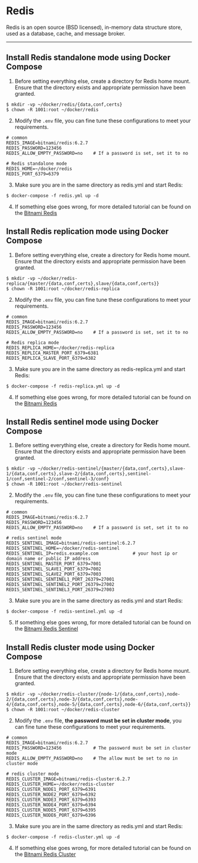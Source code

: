 # Redis

Redis is an open source (BSD licensed), in-memory data structure store, used as a database, cache, and message broker.

---

## Install Redis standalone mode using Docker Compose

1. Before setting everything else, create a directory for Redis home mount. Ensure that the directory exists and
   appropriate permission have been granted.

```shell
$ mkdir -vp ~/docker/redis/{data,conf,certs}
$ chown -R 1001:root ~/docker/redis
``` 

2. Modify the `.env` file, you can fine tune these configurations to meet your requirements.

```properties 
# common
REDIS_IMAGE=bitnami/redis:6.2.7
REDIS_PASSWORD=123456
REDIS_ALLOW_EMPTY_PASSWORD=no    # If a password is set, set it to no

# Redis standalone mode
REDIS_HOME=~/docker/redis
REDIS_PORT_6379=6379
```

3. Make sure you are in the same directory as redis.yml and start Redis:

```shell 
$ docker-compose -f redis.yml up -d
```

4. If something else goes wrong, for more detailed tutorial can be found on
   the [Bitnami Redis](https://hub.docker.com/r/bitnami/redis)

## Install Redis replication mode using Docker Compose

1. Before setting everything else, create a directory for Redis home mount. Ensure that the directory exists and
   appropriate permission have been granted.

```shell
$ mkdir -vp ~/docker/redis-replica/{master/{data,conf,certs},slave/{data,conf,certs}}
$ chown -R 1001:root ~/docker/redis-replica
``` 

2. Modify the `.env` file, you can fine tune these configurations to meet your requirements.

```properties 
# common
REDIS_IMAGE=bitnami/redis:6.2.7
REDIS_PASSWORD=123456
REDIS_ALLOW_EMPTY_PASSWORD=no    # If a password is set, set it to no

# Redis replica mode
REDIS_REPLICA_HOME=~/docker/redis-replica
REDIS_REPLICA_MASTER_PORT_6379=6381
REDIS_REPLICA_SLAVE_PORT_6379=6382
```

3. Make sure you are in the same directory as redis-replica.yml and start Redis:

```shell 
$ docker-compose -f redis-replica.yml up -d
```

4. If something else goes wrong, for more detailed tutorial can be found on
   the [Bitnami Redis](https://hub.docker.com/r/bitnami/redis)

## Install Redis sentinel mode using Docker Compose

1. Before setting everything else, create a directory for Redis home mount. Ensure that the directory exists and
   appropriate permission have been granted.

```shell
$ mkdir -vp ~/docker/redis-sentinel/{master/{data,conf,certs},slave-1/{data,conf,certs},slave-2/{data,conf,certs},sentinel-1/conf,sentinel-2/conf,sentinel-3/conf}
$ chown -R 1001:root ~/docker/redis-sentinel
``` 

2. Modify the `.env` file, you can fine tune these configurations to meet your requirements.

```properties 
# common
REDIS_IMAGE=bitnami/redis:6.2.7
REDIS_PASSWORD=123456
REDIS_ALLOW_EMPTY_PASSWORD=no    # If a password is set, set it to no

# redis sentinel mode
REDIS_SENTINEL_IMAGE=bitnami/redis-sentinel:6.2.7
REDIS_SENTINEL_HOME=~/docker/redis-sentinel
REDIS_SENTINEL_IP=redis.example.com             # your host ip or domain name or public IP address
REDIS_SENTINEL_MASTER_PORT_6379=7001
REDIS_SENTINEL_SLAVE1_PORT_6379=7002
REDIS_SENTINEL_SLAVE2_PORT_6379=7003
REDIS_SENTINEL_SENTINEL1_PORT_26379=27001
REDIS_SENTINEL_SENTINEL2_PORT_26379=27002
REDIS_SENTINEL_SENTINEL3_PORT_26379=27003
```

3. Make sure you are in the same directory as redis.yml and start Redis:

```shell 
$ docker-compose -f redis-sentinel.yml up -d
```

5. If something else goes wrong, for more detailed tutorial can be found on
   the [Bitnami Redis Sentinel](https://hub.docker.com/r/bitnami/redis-sentinel)

## Install Redis cluster mode using Docker Compose

1. Before setting everything else, create a directory for Redis home mount. Ensure that the directory exists and
   appropriate permission have been granted.

```shell
$ mkdir -vp ~/docker/redis-cluster/{node-1/{data,conf,certs},node-2/{data,conf,certs},node-3/{data,conf,certs},node-4/{data,conf,certs},node-5/{data,conf,certs},node-6/{data,conf,certs}}
$ chown -R 1001:root ~/docker/redis-cluster
``` 

2. Modify the `.env` file, **the password must be set in cluster mode**, you can fine tune these configurations to meet
   your requirements.

```properties 
# common
REDIS_IMAGE=bitnami/redis:6.2.7
REDIS_PASSWORD=123456            # The password must be set in cluster mode
REDIS_ALLOW_EMPTY_PASSWORD=no    # The allow must be set to no in cluster mode

# redis cluster mode
REDIS_CLUSTER_IMAGE=bitnami/redis-cluster:6.2.7
REDIS_CLUSTER_HOME=~/docker/redis-cluster
REDIS_CLUSTER_NODE1_PORT_6379=6391
REDIS_CLUSTER_NODE2_PORT_6379=6392
REDIS_CLUSTER_NODE3_PORT_6379=6393
REDIS_CLUSTER_NODE4_PORT_6379=6394
REDIS_CLUSTER_NODE5_PORT_6379=6395
REDIS_CLUSTER_NODE6_PORT_6379=6396
```

3. Make sure you are in the same directory as redis.yml and start Redis:

```shell 
$ docker-compose -f redis-cluster.yml up -d
```

4. If something else goes wrong, for more detailed tutorial can be found on
   the [Bitnami Redis Cluster](https://hub.docker.com/r/bitnami/redis-cluster)